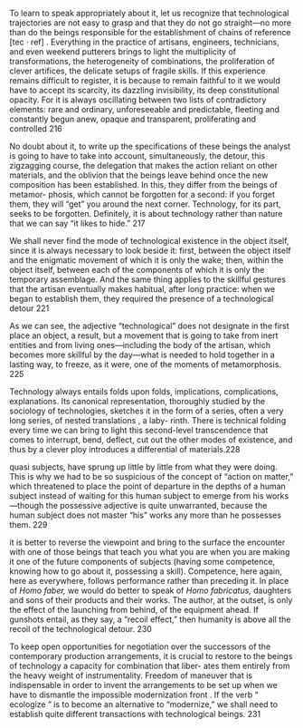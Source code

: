 To learn to speak appropriately about it, let us recognize that technological trajectories are not easy to grasp and that they do not go straight—no more than do the beings responsible for the establishment of chains of reference [tec · ref] . Everything in the practice of artisans, engineers, technicians, and even weekend putterers brings to light the multiplicity of transformations, the heterogeneity of combinations, the proliferation of clever artifices, the delicate setups of fragile skills. If this experience remains difficult to register, it is because to remain faithful to it we would have to accept its scarcity, its dazzling invisibility, its deep constitutional opacity. For it is always oscillating between two lists of contradictory elements: rare and ordinary, unforeseeable and predictable, fleeting and constantly begun anew, opaque and transparent, proliferating and controlled 216

No doubt about it, to write up the specifications of these beings the analyst is going to have to take into account, simultaneously, the detour, this zigzagging course, the delegation that makes the action reliant on other materials, and the oblivion that the beings leave behind once the new composition has been established. In this, they differ from the beings of metamor- phosis, which cannot be forgotten for a second: if you forget them, they will “get” you around the next corner. Technology, for its part, seeks to be forgotten. Definitely, it is about technology rather than nature that we can say “it likes to hide.” 217

We shall never find the mode of technological existence in the object itself, since it is always necessary to look beside it: first, between the object itself and the enigmatic movement of which it is only the wake; then, within the object itself, between each of the components of which it is only the temporary assemblage. And the same thing applies to the skillful gestures that the artisan eventually makes habitual, after long practice: when we began to establish them, they required the presence of a technological detour 221

As we can see, the adjective “technological” does not designate in the first place an object, a result, but a movement that is going to take from inert entities and from living ones—including the body of the artisan, which becomes more skillful by the day—what is needed to hold together in a lasting way, to freeze, as it were, one of the moments of metamorphosis. 225

Technology always entails folds upon folds, implications, complications, explanations. Its canonical representation, thoroughly studied by the sociology of technologies, sketches it in the form of a series, often a very long series, of nested translations , a laby- rinth. There is technical folding every time we can bring to light this second-level transcendence that comes to interrupt, bend, deflect, cut out the other modes of existence, and thus by a clever ploy introduces a differential of materials.228 

quasi subjects, have sprung up little by little from what they were doing. This is why we had to be so suspicious of the concept of “action on matter,” which threatened to place the point of departure in the depths of a human subject instead of waiting for this human subject to emerge from his works—though the possessive adjective is quite unwarranted, because the human subject does not master “his” works any more than he possesses them. 229 

it is better to reverse the viewpoint and bring to the surface the encounter with one of those beings that teach you what you are when you are making it one of the future components of subjects (having some competence, knowing how to go about it, possessing a skill). Competence, here again, here as everywhere, follows performance rather than preceding it. In place of *Homo faber,* we would do better to speak of *Homo fabricatus,* daughters and sons of their products and their works. The author, at the outset, is only the effect of the launching from behind, of the equipment ahead. If gunshots entail, as they say, a “recoil effect,” then humanity is above all the recoil of the technological detour. 230 

To keep open opportunities for negotiation over the successors of the contemporary production arrangements, it is crucial to restore to the beings of technology a capacity for combination that liber- ates them entirely from the heavy weight of instrumentality. Freedom of maneuver that is indispensable in order to invent the arrangements to be set up when we have to dismantle the impossible modernization front . If the verb “ ecologize ” is to become an alternative to “modernize,” we shall need to establish quite different transactions with technological beings. 231
